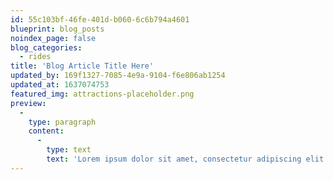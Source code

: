 ```yaml
---
id: 55c103bf-46fe-401d-b060-6c6b794a4601
blueprint: blog_posts
noindex_page: false
blog_categories:
  - rides
title: 'Blog Article Title Here'
updated_by: 169f1327-7085-4e9a-9104-f6e806ab1254
updated_at: 1637074753
featured_img: attractions-placeholder.png
preview:
  -
    type: paragraph
    content:
      -
        type: text
        text: 'Lorem ipsum dolor sit amet, consectetur adipiscing elit. Aenean gravida vitae est quis elementum. Integer mollis lacinia dui sed finibus.'
---
```

